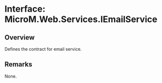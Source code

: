 # Interface: MicroM.Web.Services.IEmailService
## Overview
Defines the contract for email service.

## Remarks
None.

